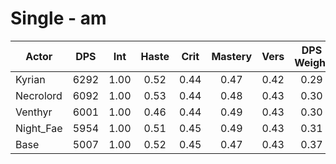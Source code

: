 # Single - am
| Actor | DPS | Int | Haste | Crit | Mastery | Vers | DPS Weight |
|---|:---:|:---:|:---:|:---:|:---:|:---:|:---:|
|Kyrian|6292|1.00|0.52|0.44|0.47|0.42|0.29|
|Necrolord|6092|1.00|0.53|0.44|0.48|0.43|0.30|
|Venthyr|6001|1.00|0.46|0.44|0.49|0.43|0.30|
|Night_Fae|5954|1.00|0.51|0.45|0.49|0.43|0.31|
|Base|5007|1.00|0.52|0.45|0.47|0.43|0.37|
